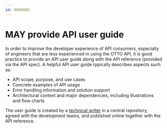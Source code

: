```yaml
---
id: R000005
---
```


# MAY provide API user guide

In order to improve the developer experience of API consumers, especially of engineers that are less experienced in using the OTTO API, it is good practice to provide an API user guide along with the API reference (provided via the API spec).
A helpful API user guide typically describes aspects such as:

- API scope, purpose, and use cases
- Concrete examples of API usage
- Error handling information and solution support
- Architectural context and major dependencies, including illustrations and flow charts

The user guide is created by a [technical writer](./should-involve-technical-writer.md) in a central repository, agreed with the development teams, and published online together with the API reference.
